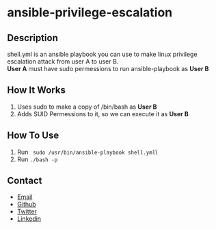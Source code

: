 # ansible-privilege-escalation

## Description

shell.yml is an ansible playbook you can use to make linux privilege escalation attack from user A to user B.\
**User A** must have sudo permessions to run ansible-playbook as **User B**

## How It Works 

1. Uses sudo to make a copy of /bin/bash as **User B**
2. Adds SUID Permessions to it, so we can execute it as **User B**

## How To Use

1. Run ``` sudo /usr/bin/ansible-playbook shell.yml```\
2. Run ```./bash -p```


## Contact

- [Email](mailto:hello@iamnasef.com)
- [Github](https://github.com/iamnasef)
- [Twitter](https://twitter.com/iamnasef)
- [Linkedin](https://www.linkedin.com/in/iamnasef/)
